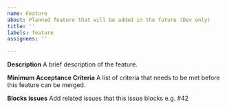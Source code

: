 ```yaml
---
name: Feature
about: Planned feature that will be added in the future (Dev only)
title: ''
labels: feature
assignees: ''

---
```


**Description**
A brief description of the feature.

**Minimum Acceptance Criteria**
A list of criteria that needs to be met before this feature can be merged.

**Blocks issues**
Add related issues that this issue blocks e.g. #42
